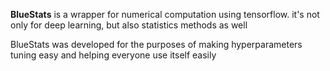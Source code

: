 **BlueStats** is a wrapper for numerical computation
using tensorflow. it's not only for deep learning,
but also statistics methods as well

BlueStats was developed for the purposes of making hyperparameters
tuning easy and helping everyone use itself easily
